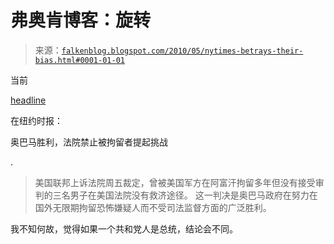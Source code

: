 <!--yml

category: 未分类

日期：2024-05-12 21:31:59

-->

# 弗奥肯博客：旋转

> 来源：[`falkenblog.blogspot.com/2010/05/nytimes-betrays-their-bias.html#0001-01-01`](http://falkenblog.blogspot.com/2010/05/nytimes-betrays-their-bias.html#0001-01-01)

当前

[headline](http://www.nytimes.com/2010/05/22/world/asia/22detain.html?hp)

在纽约时报：

奥巴马胜利，法院禁止被拘留者提起挑战

.

> 美国联邦上诉法院周五裁定，曾被美国军方在阿富汗拘留多年但没有接受审判的三名男子在美国法院没有救济途径。 这一判决是奥巴马政府在努力在国外无限期拘留恐怖嫌疑人而不受司法监督方面的广泛胜利。

我不知何故，觉得如果一个共和党人是总统，结论会不同。
